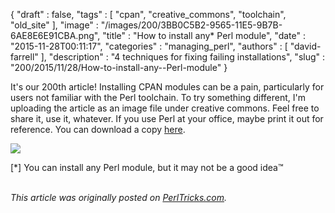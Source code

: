 {
   "draft" : false,
   "tags" : [
      "cpan",
      "creative_commons",
      "toolchain",
      "old_site"
   ],
   "image" : "/images/200/3BB0C5B2-9565-11E5-9B7B-6AE8E6E91CBA.png",
   "title" : "How to install any* Perl module",
   "date" : "2015-11-28T00:11:17",
   "categories" : "managing_perl",
   "authors" : [
      "david-farrell"
   ],
   "description" : "4 techniques for fixing failing installations",
   "slug" : "200/2015/11/28/How-to-install-any--Perl-module"
}


It's our 200th article! Installing CPAN modules can be a pain, particularly for users not familiar with the Perl toolchain. To try something different, I'm uploading the article as an image file under creative commons. Feel free to share it, use it, whatever. If you use Perl at your office, maybe print it out for reference. You can download a copy [here](/images/200/chart.png).

![](/images/200/chart.png)

[\*] You can install any Perl module, but it may not be a good idea™

\
*This article was originally posted on [PerlTricks.com](http://perltricks.com).*
